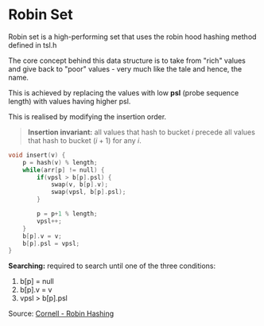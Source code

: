 # Robin Set

Robin set is a high-performing set that uses the robin hood hashing method defined in tsl.h

The core concept behind this data structure is to take from "rich" values and give back to "poor" values - very much like the tale and hence, the name.

This is achieved by replacing the values with low **psl** (probe sequence length) with values having higher psl.

This is realised by modifying the insertion order. 

> **Insertion invariant:** all values that hash to bucket $i$ precede all values that hash to bucket $(i+1)$ for any $i$.

```cpp
void insert(v) {
    p = hash(v) % length;
    while(arr[p] != null) {
        if(vpsl > b[p].psl) {
            swap(v, b[p].v);
            swap(vpsl, b[p].psl);
        }

        p = p+1 % length;
        vpsl++;
    }
    b[p].v = v;
    b[p].psl = vpsl;
}
```

**Searching:** required to search until one of the three conditions:
1. b[p] = null
2. b[p].v = v
3. vpsl > b[p].psl

Source: [Cornell - Robin Hashing](https://www.cs.cornell.edu/courses/JavaAndDS/files/hashing_RobinHood.pdf)